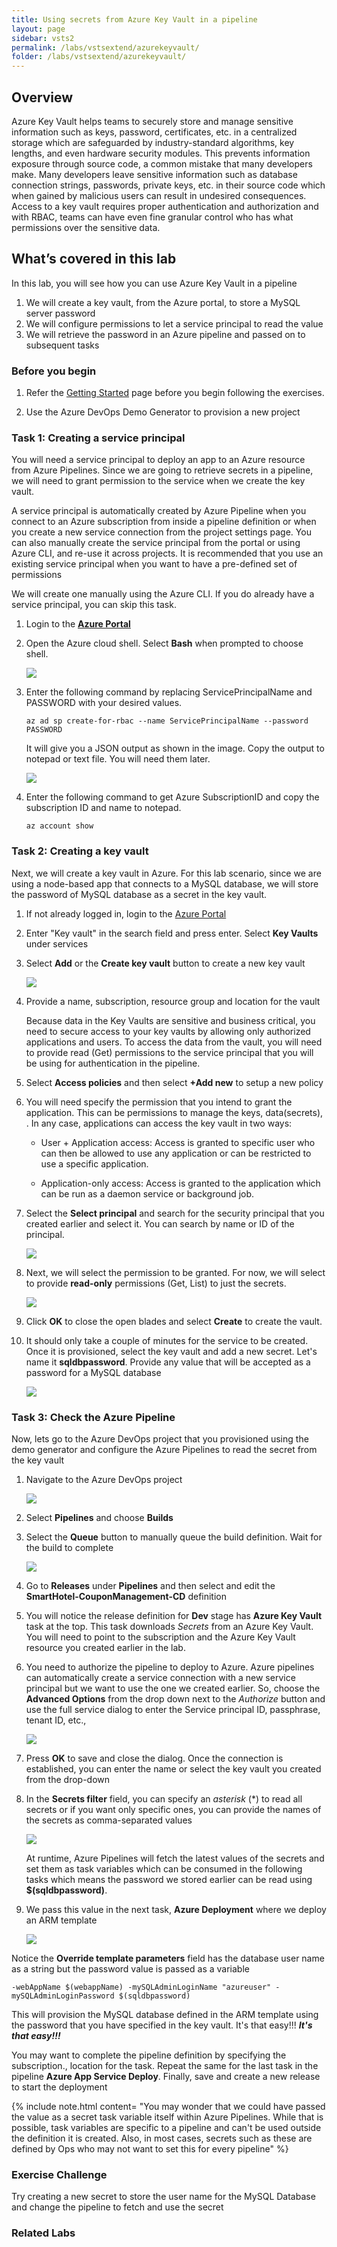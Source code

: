 ```yaml
---
title: Using secrets from Azure Key Vault in a pipeline
layout: page
sidebar: vsts2
permalink: /labs/vstsextend/azurekeyvault/
folder: /labs/vstsextend/azurekeyvault/
---
```


<div class="rw-ui-container"></div>

## Overview 
Azure Key Vault helps teams to securely store and manage sensitive information such as keys, password, certificates, etc. in a centralized storage which are safeguarded by industry-standard algorithms, key lengths, and even hardware security modules. This prevents information exposure through source code,  a common mistake that many developers make. Many developers leave sensitive information such as database connection strings, passwords, private keys, etc. in their source code which when gained by malicious users can result in undesired consequences. Access to a key vault requires proper authentication and authorization and with RBAC, teams can have even fine granular control who has what permissions over the sensitive data.

## What’s covered in this lab
In this lab, you will see how you can use Azure Key Vault in a pipeline

1. We will create a key vault, from the Azure portal, to store a MySQL server password
1. We will configure permissions to let a service principal to read the value
1. We will retrieve the password in an Azure pipeline and passed on to subsequent tasks

### Before you begin

1. Refer the [Getting Started](../Setup/) page before you begin following the exercises.

1. Use the Azure DevOps Demo Generator to provision a new project

### Task 1: Creating a service principal 

You will need a service principal to deploy an app to an Azure resource from Azure Pipelines. Since we are going to retrieve secrets in a pipeline, we will need to grant permission to the service when we create the key vault. 

A service principal is automatically created by Azure Pipeline when you connect to an Azure subscription from inside a pipeline definition or when you create a new service connection from the project settings page. You can also manually create the service principal from the portal or using Azure CLI,  and re-use it across projects. It is recommended that you use an existing service principal when you want to have a pre-defined set of permissions

We will create one manually using the Azure CLI. If you do already have a service principal, you can skip this task.

1. Login to the [**Azure Portal**](https://portal.azure.com) 

1. Open the Azure cloud shell. Select **Bash** when prompted to choose shell.

    ![](images/azurecloudshell.png)

1. Enter the following command by replacing ServicePrincipalName and PASSWORD with your desired values.

   `az ad sp create-for-rbac --name ServicePrincipalName --password PASSWORD `

   It will give you a JSON output as shown in the image. Copy the output to notepad or text file. You will need them later.

    ![](images/azureserviceprincipal.png)

1. Enter the following command to get Azure SubscriptionID and copy the subscription ID and name to notepad.

    `az account show`

### Task 2: Creating a key vault

Next, we will create a key vault in Azure. For this lab scenario, since we are using a node-based app that connects to a MySQL database, we will  store the password of MySQL database as a secret in the key vault.

1. If not already logged in, login to the [Azure Portal](https://portal.azure.com)

1. Enter "Key vault" in the search field and press enter. Select **Key Vaults** under services

1. Select **Add** or the **Create key vault** button to create a new key vault

    ![](images/addkeyvault.png)

1. Provide a name, subscription, resource group and location for the vault

    Because data in the Key Vaults are sensitive and business critical, you need to secure access to your key vaults by allowing only authorized applications and users. To access the data from the vault, you will need to provide read (Get) permissions to the service principal that you will be using for authentication in the pipeline. 

1. Select **Access policies** and then select **+Add new** to setup a new policy

1. You will need specify the permission that you intend to grant the application. This can be permissions to manage the keys, data(secrets), . In any case, applications can access the key vault in two ways:

    * User + Application access: Access is granted to specific user who can then be allowed to use any application or can be restricted to use a specific application. 

    * Application-only access: Access is granted to the application which can be run as a daemon service or background job. 

1. Select the **Select principal** and search for the security principal that you created earlier and select it. You can search by name or ID of the principal.

    ![](images/addkeyvault-1.png)

1. Next, we will select the permission to be granted. For now, we will select to provide **read-only** permissions (Get, List) to just the secrets.

    ![](images/addkeyvault-2.png)

1.  Click **OK** to close the open blades and select **Create** to create the vault.

1. It should only take a couple of minutes for the service to be created. Once it is provisioned, select the key vault and add a new secret. Let's name it **sqldbpassword**. Provide any value that will be accepted as a password for a MySQL database

    ![](images/createsecret.png)

### Task 3: Check the Azure Pipeline

Now, lets go to the Azure DevOps project that you provisioned using the demo generator and configure the Azure Pipelines to read the secret from the key vault

1. Navigate to the Azure DevOps project 

    ![](images/project.png)

1. Select **Pipelines** and choose **Builds**

1. Select the **Queue** button to manually queue the build definition. Wait for the build to complete

    ![](images/build.png)

1. Go to **Releases** under **Pipelines** and then select and edit the **SmartHotel-CouponManagement-CD** definition

1. You will notice the release definition for **Dev** stage has **Azure Key Vault** task at the top. This task downloads *Secrets* from an Azure Key Vault. You will need to point to the subscription and the Azure Key Vault resource you created earlier in the lab.

1. You need to authorize the pipeline to deploy to Azure. Azure pipelines can automatically create a service connection with a new service principal but we want to use the one we created earlier. So, choose the **Advanced Options** from the drop down next to the *Authorize* button and use the full service dialog to enter the Service principal ID, passphrase, tenant ID, etc., 

    ![](images/azureserviceconnection.png)

1. Press **OK** to save and close the dialog. Once the connection is established, you can enter the name or select the key vault you created from the drop-down

1. In the **Secrets filter** field, you can specify an *asterisk* (*) to read all secrets or if you want only specific ones, you can provide the names of the secrets as comma-separated values

    ![](images/keyvaulttask.png)


    At runtime, Azure Pipelines will fetch the latest values of the secrets and set them as task variables which can be consumed in the following tasks which means  the password we stored earlier can be read using **$(sqldbpassword)**.  

1. We pass this value in the next task, **Azure Deployment** where we deploy an ARM template

    ![](images/armtemplatedeploytask.png)

Notice the **Override template parameters** field has the database user name as a string but the password value is passed as a variable

 `-webAppName $(webappName) -mySQLAdminLoginName "azureuser" -mySQLAdminLoginPassword $(sqldbpassword)`

This will provision the MySQL database defined in the ARM template using the password that you have specified in the key vault. It's that easy!!! ***It's that easy!!!***

You may want to complete the pipeline definition by specifying the subscription., location for the task. Repeat the same for the last task in the pipeline **Azure App Service Deploy**. Finally, save and create a new release to start the deployment

{% include note.html content= "You may wonder that we could have passed the value as a secret task variable itself within Azure Pipelines. While that is possible, task variables are specific to a pipeline and can't be used outside the definition it is created. Also, in most cases, secrets such as these are defined by Ops who may not want to set this for every pipeline" %}

### Exercise Challenge

Try creating a new secret to store the user name for the MySQL Database and change the pipeline to fetch and use the secret


### Related Labs